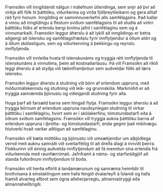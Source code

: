 Framsókn vill inngildandi nálgun í málefnum útlendinga, sem snýr að því að virkja allt fólk til þátttöku, viðurkenna og virða fjölbreytileikann og gera alltaf ráð fyrir honum. Inngilding er samvinnuverkefni alls samfélagsins. Það kallar á vinnu að inngildingu á flestum sviðum samfélagsins til að stuðla að virkri þátttöku fólks af erlendu bergi brotnu jafnt í samfélaginu sem og á vinnumarkaði. Framsókn leggur áherslu á að lykill að inngildingu er betra aðgengi að íslensku og samfélagsfræðslu fyrir innflytjendur á öllum aldri og á öllum skólastigum, sem og viðurkenning á þekkingu og reynslu innflytjenda.

Framsókn vill innleiða hvata til íslenskunáms og tryggja rétt innflytjenda til íslenskunáms á vinnutíma, þeim að kostnaðarlausu. Þá vill Framsókn að ríkið leggi áherslu á að styðja við tækniframþróun sem auðveldar fólki að læra íslensku.

Framsókn leggur áherslu á stuðning við börn af erlendum uppruna, með móðurmálskennslu og stuðning við leik- og grunnskóla. Markmiðið er að tryggja samræmda þjónustu og viðeigandi stuðning fyrir alla.

Huga þarf að farsæld barna sem hingað flytja. Framsókn leggur áherslu á að tryggja börnum af erlendum uppruna nauðsynlegan stuðning til virkar þátttöku í samfélaginu, hvort sem er í skólakerfinu, tómstundastarfi eða á öðrum sviðum samfélagsins. Framsókn vill tryggja aukna þátttöku barna af erlendum uppruna í íþrótta- og tómstundastarfi, enda gegnir það mikilvægu hlutverki hvað varðar aðlögun að samfélaginu.

Framsókn vill bæta móttöku og þjónustu við umsækjendur um alþjóðlega vernd með auknu samráði við sveitarfélög til að dreifa álagi á innviði þeirra. Flokkurinn vill einnig auðvelda innflytjendum að fá menntun sína erlendis frá viðurkennda með raunfærnimati. Jafnframt á náms- og starfsráðgjöf að standa fullorðnum innflytjendum til boða.

Framsókn vill herða eftirlit á landamærunum og samræma heimildir til brottvísana á einstaklingum sem hafa fengið dvalarleyfi á Íslandi og hafa framið alvarleg afbrot sem ógna allsherjarreglu, almannaöryggi eða almannaheilbrigði.